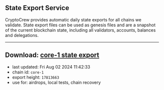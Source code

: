 ## State Export Service
CryptoCrew provides automatic daily state exports for all chains we validate. State export files can be used as genesis files and are a snapshot of the current blockchain state, including all validators, accounts, balances and delegations.

---
**Download: [core-1 state export](https://dl-eu2.ccvalidators.com/SERVICE/persistence/core-1_export_17813663.json)**
---

- last updated: Fri Aug 02 2024 11:42:33
- chain id: `core-1`
- export height: `17813663`
- use for: airdrops, local tests, chain recovery
